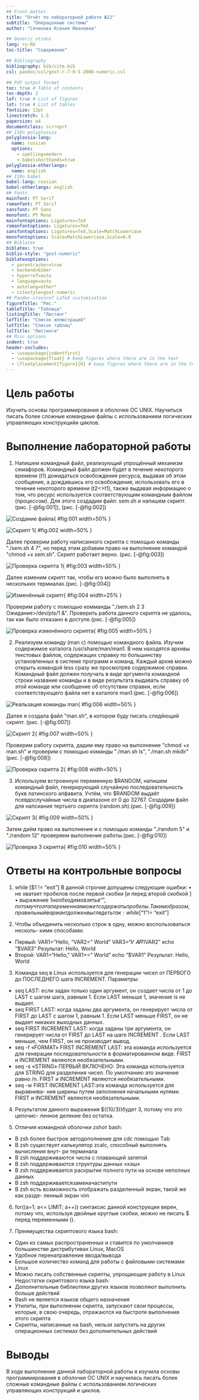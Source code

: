 ```yaml
---
## Front matter
title: "Отчёт по лабораторной работе №12"
subtitle: "Операцонные системы"
author: "Сячинова Ксения Ивановна"

## Generic otions
lang: ru-RU
toc-title: "Содержание"

## Bibliography
bibliography: bib/cite.bib
csl: pandoc/csl/gost-r-7-0-5-2008-numeric.csl

## Pdf output format
toc: true # Table of contents
toc-depth: 2
lof: true # List of figures
lot: true # List of tables
fontsize: 12pt
linestretch: 1.5
papersize: a4
documentclass: scrreprt
## I18n polyglossia
polyglossia-lang:
  name: russian
  options:
	- spelling=modern
	- babelshorthands=true
polyglossia-otherlangs:
  name: english
## I18n babel
babel-lang: russian
babel-otherlangs: english
## Fonts
mainfont: PT Serif
romanfont: PT Serif
sansfont: PT Sans
monofont: PT Mono
mainfontoptions: Ligatures=TeX
romanfontoptions: Ligatures=TeX
sansfontoptions: Ligatures=TeX,Scale=MatchLowercase
monofontoptions: Scale=MatchLowercase,Scale=0.9
## Biblatex
biblatex: true
biblio-style: "gost-numeric"
biblatexoptions:
  - parentracker=true
  - backend=biber
  - hyperref=auto
  - language=auto
  - autolang=other*
  - citestyle=gost-numeric
## Pandoc-crossref LaTeX customization
figureTitle: "Рис."
tableTitle: "Таблица"
listingTitle: "Листинг"
lofTitle: "Список иллюстраций"
lotTitle: "Список таблиц"
lolTitle: "Листинги"
## Misc options
indent: true
header-includes:
  - \usepackage{indentfirst}
  - \usepackage{float} # keep figures where there are in the text
  - \floatplacement{figure}{H} # keep figures where there are in the text
---
```


# Цель работы

Изучить основы программирования в оболочке ОС UNIX. Научиться писать более сложные командные файлы с использованием логических управляющих конструкцийи циклов.

# Выполнение лабораторной работы

1. Напишем командный файл, реализующий упрощённый механизм семафоров. Командный файл должен будет в течение некоторого времени (t1) дожидаться освобождения ресурса, выдавая об этом сообщение, а дождавшись его освобождения, использовать его в течение некоторого времени (t2<>t1), также выдавая информацию о том, что ресурс используется соответствующим командным файлом (процессом). Для этого создадим файл: sem.sh и напишем скрипт.  (рис. [-@fig:001]), (рис. [-@fig:002])

![Создание файла](image/1.png){ #fig:001 width=50% }

![Скрипт 1](image/2.png){ #fig:002 width=50% }

Далее проверим работу написанного скрипта с помощью команды "./sem.sh 4 7", но перед этим добавим право на выполнение командой "chmod +x sem.sh". Скрипт работает верно. (рис. [-@fig:003])

![Проверка скрипта 1](image/3.png){ #fig:003 width=50% }

Далее изменим скрипт так, чтобы его можно было выполнять в нескольких термиалах.(рис. [-@fig:004])

![Изменённый скрипт](image/4.png){ #fig:004 width=25% }

Проверим работу с помощью комманды "./sem.sh 2 3 Ожидание>/dev/pts/1 &". Проверить работа данного скрипта не удалось, так как было отказано в доступе.(рис. [-@fig:005])

![Проверка изменённого скрипта](image/5.png){ #fig:005 width=50% }

2. Реализуем команду (man с) помощью командного файла. Изучим содержимое каталога /usr/share/man/man1. В нем находятся архивы текстовых файлов, содержащих справку по большинству установленных в системе программ и команд. Каждый архив можно открыть командой less сразу же просмотрев содержимое справки. Командный файл должен получать в виде аргумента командной строки название команды и в виде результата выдавать справку об этой команде или сообщение об отсутствии справки, если соответствующего файла нет в каталоге man1.(рис. [-@fig:006])

![Реальзация команды man](image/6.png){ #fig:006 width=50% }

Далее я создала файл "man.sh", в котором буду писать следйющий скрипт. (рис. [-@fig:007])

![Скрипт 2](image/7.png){ #fig:007 width=50% }

Проверим работу скрипта, дадим ему право на выполнение "chmod +x man.sh" и проверим с помощью команды "./man.sh ls", "./man.sh mkdir"(рис. [-@fig:008])

![Проверка скрипта 2](image/8.png){ #fig:008 width=50% }

3. Используем встроенную переменную $RANDOM, напишем командный файл, генерирующий случайную последовательность букв латинского алфавита. Учтём, что $RANDOM выдаёт псевдослучайные числа в диапазоне от 0 до 32767. Создадим файл для напсиания тертьего скрипта (random.sh).(рис. [-@fig:009])

![Скрипт 3](image/9.png){ #fig:009 width=50% }

Затем даём право на выполнение и с помощью команды "./random 5" и "./random 12" проверяем выполнение работы.(рис. [-@fig:010])

![Проверка 3 скрипта](image/10.png){ #fig:010 width=50% }

# Ответы на контрольные вопросы

1. while [$1 != “exit”]
В данной строчке допущены следующие ошибки:
• не хватает пробелов после первой скобки [и перед второй скобкой ]
• выражение $1 необходимо взять в “ ”, потому что эта переменная может
содержать пробелы.
Таким образом, правильный вариант должен выглядеть так: while [“$1”!= “exit”]

2. Чтобы объединить несколько строк в одну, можно воспользоваться несколь-
кими способами:
- Первый:
VAR1=”Hello,
“VAR2=” World”
VAR3=“𝑉 𝐴𝑅1VAR2”
echo “$VAR3”
Результат: Hello, World
- Второй:
VAR1=“Hello,”
VAR1+=” World”
echo “$VAR1”
Результат: Hello, World

3. Команда seq в Linux используется для генерации чисел от ПЕРВОГО до
ПОСЛЕДНЕГО шага INCREMENT.
Параметры:
- seq LAST: если задан только один аргумент, он создает числа от 1 до LAST с
шагом шага, равным 1. Если LAST меньше 1, значение is не выдает.
- seq FIRST LAST: когда заданы два аргумента, он генерирует числа от FIRST
до LAST с шагом 1, равным 1. Если LAST меньше FIRST, он не выдает никаких
выходных данных.
- seq FIRST INCREMENT LAST: когда заданы три аргумента, он генерирует
числа от FIRST до LAST на шаге INCREMENT . Если LAST меньше, чем FIRST,
он не производит вывод.
- seq -f «FORMAT» FIRST INCREMENT LAST: эта команда используется
для генерации последовательности в форматированном виде. FIRST и
INCREMENT являются необязательными.
- seq -s «STRING» ПЕРВЫЙ ВКЛЮЧЕНО: Эта команда используется для
STRING для разделения чисел. По умолчанию это значение равно /n. FIRST
и INCREMENT являются необязательными.
- seq -w FIRST INCREMENT LAST:эта команда используется для выравнива-
ния ширины путем заполнения начальными нулями. FIRST и INCREMENT
являются необязательными.

4. Результатом данного выражения $((10/3))будет 3, потому что это целочис-
ленное деление без остатка.

5. Отличия командной оболочки zshот bash:
- В zsh более быстрое автодополнение для cdс помощью Тab
- В zsh существует калькулятор zcalc, способный выполнять вычисления внут-
ри терминала
- В zsh поддерживаются числа с плавающей запятой
- В zsh поддерживаются структуры данных «хэш»
- В zsh поддерживается раскрытие полного пути на основе неполных данных
- В zsh поддерживаетсязаменачастипути
- В zsh есть возможность отображать разделенный экран, такой же как разде-
ленный экран vim

6. for((a=1; a<= LIMIT; a++)) синтаксис данной конструкции верен, потому что,
используя двойные круглые скобки, можно не писать $ перед переменными ().

7. Преимущества скриптового языка bash:
- Один из самых распространенных и ставится по умолчаниюв большинстве
дистрибутивах Linux, MacOS
- Удобное перенаправление ввода/вывода
- Большое количество команд для работы с файловыми системами Linux
- Можно писать собственные скрипты, упрощающие работу в Linux
Недостатки скриптового языка bash:
- Дополнительные библиотеки других языков позволяют выполнить больше
действий
- Bash не является языков общего назначения
- Утилиты, при выполнении скрипта, запускают свои процессы, которые, в
свою очередь, отражаются на быстроте выполнения этого скрипта
- Скрипты, написанные на bash, нельзя запустить на других операционных
системах без дополнительных действий

# Выводы

В ходе выполнение данной лабораторной работы я изучила основы программирования в оболочке OC UNIX и научилась писать более сложные командные файлы с использованием логических управляющих конструкций и циклов.
